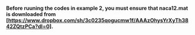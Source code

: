 #### Before ruuning the codes in **example 2**, you must ensure that **naca12.mat** is downloaded from [https://www.dropbox.com/sh/3c0235qogucmw1f/AAAzOhysYrXyTh3842ZQtzPCa?dl=0].

